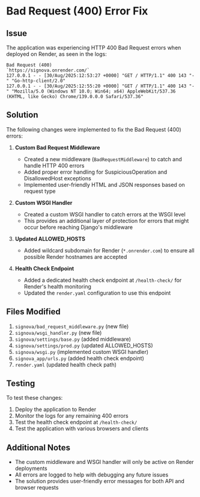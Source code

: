 # Bad Request (400) Error Fix

## Issue

The application was experiencing HTTP 400 Bad Request errors when deployed on Render, as seen in the logs:

```
Bad Request (400) 
`https://signova.onrender.com/` 
127.0.0.1 - - [30/Aug/2025:12:53:27 +0000] "GET / HTTP/1.1" 400 143 "-" "Go-http-client/2.0" 
127.0.0.1 - - [30/Aug/2025:12:55:20 +0000] "GET / HTTP/1.1" 400 143 "-" "Mozilla/5.0 (Windows NT 10.0; Win64; x64) AppleWebKit/537.36 (KHTML, like Gecko) Chrome/139.0.0.0 Safari/537.36" 
```

## Solution

The following changes were implemented to fix the Bad Request (400) errors:

1. **Custom Bad Request Middleware**
   - Created a new middleware (`BadRequestMiddleware`) to catch and handle HTTP 400 errors
   - Added proper error handling for SuspiciousOperation and DisallowedHost exceptions
   - Implemented user-friendly HTML and JSON responses based on request type

2. **Custom WSGI Handler**
   - Created a custom WSGI handler to catch errors at the WSGI level
   - This provides an additional layer of protection for errors that might occur before reaching Django's middleware

3. **Updated ALLOWED_HOSTS**
   - Added wildcard subdomain for Render (`*.onrender.com`) to ensure all possible Render hostnames are accepted

4. **Health Check Endpoint**
   - Added a dedicated health check endpoint at `/health-check/` for Render's health monitoring
   - Updated the `render.yaml` configuration to use this endpoint

## Files Modified

1. `signova/bad_request_middleware.py` (new file)
2. `signova/wsgi_handler.py` (new file)
3. `signova/settings/base.py` (added middleware)
4. `signova/settings/prod.py` (updated ALLOWED_HOSTS)
5. `signova/wsgi.py` (implemented custom WSGI handler)
6. `signova_app/urls.py` (added health check endpoint)
7. `render.yaml` (updated health check path)

## Testing

To test these changes:

1. Deploy the application to Render
2. Monitor the logs for any remaining 400 errors
3. Test the health check endpoint at `/health-check/`
4. Test the application with various browsers and clients

## Additional Notes

- The custom middleware and WSGI handler will only be active on Render deployments
- All errors are logged to help with debugging any future issues
- The solution provides user-friendly error messages for both API and browser requests